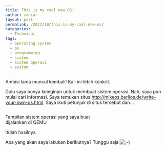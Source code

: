 ```yaml
---
title: This is my cool new OS!
author: zaniar
layout: post
permalink: /2012/10/this-is-my-cool-new-os/
categories:
  - Technical
tags:
  - operating system
  - os
  - programming
  - sistem
  - sistem operasi
  - system
---
```

Ambisi lama muncul kembali! Kali ini lebih konkrit.

Dulu saya punya keinginan untuk membuat sistem operasi. Nah, saya pun mulai cari informasi. Saya temukan situs <http://mikeos.berlios.de/write-your-own-os.html>. Saya ikuti petunjuk di situs tersebut dan&#8230;

<div id="attachment_365" style="width: 310px" class="wp-caption aligncenter">
  <a href="https://i2.wp.com/www.zaniar.web.id/wp-content/uploads/2012/10/Screenshot-from-2012-10-06-160632.png" rel="lightbox[364]"><img class="size-medium wp-image-365" title="Screenshot from 2012-10-06 16:06:32" src="https://i0.wp.com/www.zaniar.web.id/wp-content/uploads/2012/10/Screenshot-from-2012-10-06-160632-300x180.png?resize=300%2C180" alt="" data-recalc-dims="1" /></a>
  
  <p class="wp-caption-text">
    Tampilan sistem operasi yang saya buat dijalankan di QEMU
  </p>
</div>

Itulah hasilnya.

Apa yang akan saya lakukan berikutnya? Tunggu saja <img src="https://wordpress-zaniar.rhcloud.com/wp-includes/images/smilies/icon_wink.gif" alt=";-)" class="wp-smiley" />